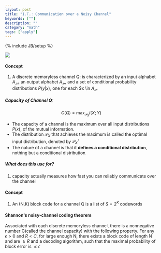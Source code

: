 ```yaml
---
layout: post
title: "I.T.: Communication over a Noisy Channel"
keywords: [""]
description: ""
category: "math"
tags: ["apply"]
---
```

{% include JB/setup %}

<img
src="{{IMAGE_PATH}}/math-apply-information-theory-communication-over-noisy-channel.png">

#### Concept
1. A discrete memoryless channel Q: is characterized by an input alphabet
   $A_{\mathcal{X}}$, an output alphabet $A_{\mathcal{Y}}$, and a set of
   conditional probability distributions $P(y|x)$, one for each $x \in
   $A_{\mathcal{X}}$

##### Capacity of Channel Q:
$$
C(Q)=\max _{\mathcal{P}_{X}} I(X ; Y)
$$
- The capacity of a channel is the maximum over all input distributions $P(x)$,
  of the mutual information.
- The distribution $\mathcal{P}_X$ that achieves the maximum is called the
  optimal input distribution, denoted by $\mathcal{P}_X^{\star}$
- The nature of a channel is that it **defines a conditional distribution**, nothing
  but a conditional distribution.

##### What does this use for?
1. capacity actually measures how fast you can reliably communicate over the
   channel




#### Concept
1. An (N,K) block code for a channel Q is a list of $S=2^K$ codewords 

#### Shannon's noisy-channel coding theorem
Associated with each discrete memoryless channel, there is a nonnegative number
C(called the channel capacity) with the following property. For any $\epsilon >0$
and $R<C$, for large enough N, there exists a block code of length N and are
$\geq R$ and a decoding algorithm, such that the maximal probability of block
error is $\leq \epsilon$


